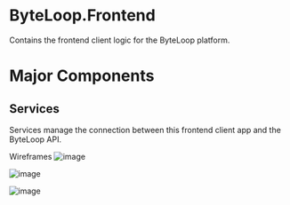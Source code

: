 # ByteLoop.Frontend
Contains the frontend client logic for the ByteLoop platform. 

# Major Components
## Services
Services manage the connection between this frontend client app and the ByteLoop API. 

Wireframes 
![image](https://user-images.githubusercontent.com/118035594/204839516-b92aa84e-588f-4249-bf13-db032180007c.png)

![image](https://user-images.githubusercontent.com/118035594/204839583-97c874b3-21d4-4e05-9b6f-c865d714ae9f.png)

![image](https://user-images.githubusercontent.com/118035594/204839628-247c4c99-a2a2-473b-8383-8a205e9d7a0e.png)
